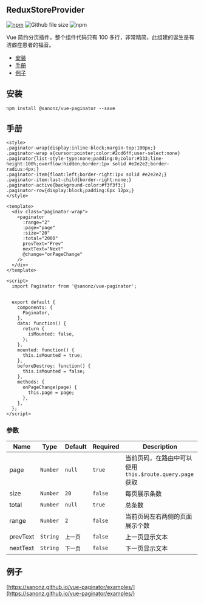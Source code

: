 ## ReduxStoreProvider

[![npm](https://img.shields.io/npm/v/@sanonz/paginator.svg)](https://www.npmjs.com/package/@sanonz/paginator) ![Github file size](https://img.shields.io/github/size/sanonz/@sanonz/paginator/dist/paginator.umd.min.js.svg) ![npm](https://img.shields.io/npm/dw/@sanonz/paginator.svg)

Vue 简约分页插件，整个组件代码只有 100 多行，非常精简，此组建的诞生是有洁癖症患者的福音。

* [安装](#安装)
* [手册](#手册)
* [例子](#例子)


## 安装
```shell
npm install @sanonz/vue-paginator --save
```

## 手册
```vue
<style>
.paginator-wrap{display:inline-block;margin-top:100px;}
.paginator-wrap a{cursor:pointer;color:#2cd6ff;user-select:none}
.paginator{list-style-type:none;padding:0;color:#333;line-height:100%;overflow:hidden;border:1px solid #e2e2e2;border-radius:4px;}
.paginator-item{float:left;border-right:1px solid #e2e2e2;}
.paginator-item:last-child{border-right:none;}
.paginator-active{background-color:#f3f3f3;}
.paginator-row{display:block;padding:6px 12px;}
</style>

<template>
  <div class="paginator-wrap">
    <paginator
      :range="2"
      :page="page"
      :size="20"
      :total="2000"
      prevText="Prev"
      nextText="Next"
      @change="onPageChange"
    />
  </div>
</template>

<script>
  import Paginator from '@sanonz/vue-paginator';


  export default {
    components: {
      Paginator,
    },
    data: function() {
      return {
        isMounted: false,
      };
    },
    mounted: function() {
      this.isMounted = true;
    },
    beforeDestroy: function() {
      this.isMounted = false;
    },
    methods: {
      onPageChange(page) {
        this.page = page;
      },
    },
  };
</script>
```

### 参数

| Name | Type | Default | Required | Description |
| --- | --- | --- | --- | --- |
| page | `Number` | `null` | `true` | 当前页码，在路由中可以使用 `this.$route.query.page` 获取 |
| size | `Number` | `20` | `false` | 每页展示条数 |
| total | `Number` | `null` | `true` | 总条数 |
| range | `Number` | `2` | `false` | 当前页码左右两侧的页面展示个数 |
| prevText | `String` | `上一页` | `false` | 上一页显示文本 |
| nextText | `String` | `下一页` | `false` | 下一页显示文本 |

## 例子

[https://sanonz.github.io/vue-paginator/examples/](https://sanonz.github.io/vue-paginator/examples/)
